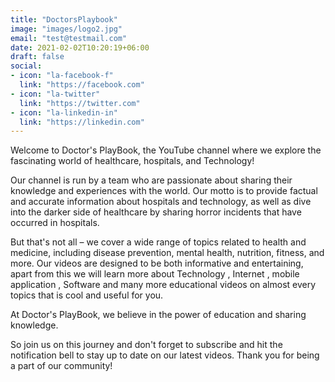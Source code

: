 ```yaml
---
title: "DoctorsPlaybook"
image: "images/logo2.jpg"
email: "test@testmail.com"
date: 2021-02-02T10:20:19+06:00
draft: false
social:
- icon: "la-facebook-f"
  link: "https://facebook.com"
- icon: "la-twitter"
  link: "https://twitter.com"
- icon: "la-linkedin-in"
  link: "https://linkedin.com"
---
```


Welcome to Doctor's PlayBook, the YouTube channel where we explore the fascinating world of healthcare, hospitals, and Technology!

Our channel is run by a team who are passionate about sharing their knowledge and experiences with the world. Our motto is to provide factual and accurate information about hospitals and technology, as well as dive into the darker side of healthcare by sharing horror incidents that have occurred in hospitals.

But that's not all – we cover a wide range of topics related to health and medicine, including disease prevention, mental health, nutrition, fitness, and more. Our videos are designed to be both informative and entertaining, apart from this we will learn more about  Technology , Internet , mobile application , Software and many more educational videos  on almost every topics that is cool and useful for you. 

At Doctor's PlayBook, we believe in the power of education and sharing knowledge. 

So join us on this journey and don't forget to subscribe and hit the notification bell to stay up to date on our latest videos. Thank you for being a part of our community!